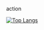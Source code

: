 <p>action</p>

[![Top Langs](https://github-readme-stats.vercel.app/api/top-langs/?username=iskewabe&layout=compact)](https://github.com/iskewabe)
